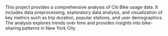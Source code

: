 This project provides a comprehensive analysis of Citi Bike usage data. It includes data preprocessing, exploratory data analysis, and visualization of key metrics such as trip duration, popular stations, and user demographics. The analysis explores trends over time and provides insights into bike-sharing patterns in New York City
